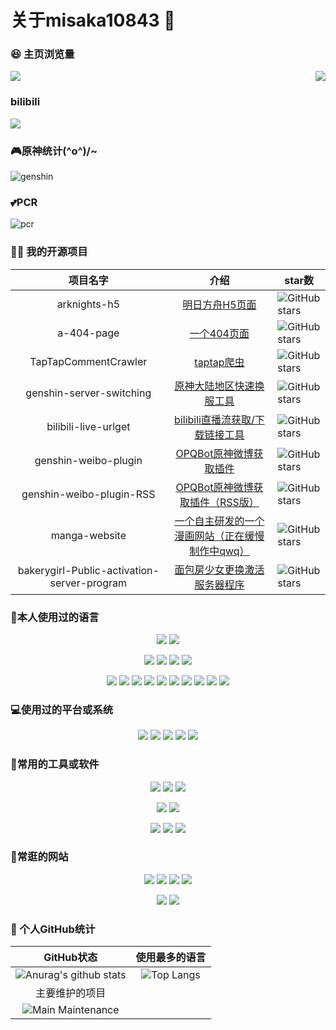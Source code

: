 # 关于misaka10843 👋

### 😆 主页浏览量
<p>
	<img src="https://count.getloli.com/get/@misaka10843.github.readme"/>
	<a href="">
		<img src="https://i.loli.net/2021/06/24/Pp59k4csujxZoJR.png" align="right"/>
	</a>
</p>


### bilibili

<a href="https://space.bilibili.com/384576146">
	<img stlye="" src="https://misaka10843.github.io/misaka10843/img/bili.png"/>
</a>

### 🎮原神统计\(^o^)/~

![genshin](http://genshin-card.getloli.com/detail/rand/257511100.png)

### 💕PCR

![pcr](https://i.loli.net/2021/07/06/9DHKYov1U6hTPSz.png)

### 👨‍💻 我的开源项目

|  项目名字 | 介绍 | star数                                                       |
|  :----:  | :----:  |  ------  |
| arknights-h5 | [明日方舟H5页面](https://github.com/misaka10843/arknights-h5) | <img src="https://img.shields.io/github/stars/misaka10843/arknights-h5?logo=ReverbNation&logoColor=rgba(255,255,255,.6)" alt="GitHub stars"> |
| a-404-page | [一个404页面](https://github.com/misaka10843/a-404-page) | <img src="https://img.shields.io/github/stars/misaka10843/a-404-page?logo=ReverbNation&logoColor=rgba(255,255,255,.6)" alt="GitHub stars"> |
| TapTapCommentCrawler | [ taptap爬虫 ](https://github.com/misaka10843/TapTapCommentCrawler) | <img src="https://img.shields.io/github/stars/misaka10843/TapTapCommentCrawler?logo=ReverbNation&logoColor=rgba(255,255,255,.6)" alt="GitHub stars"> |
| genshin-server-switching | [ 原神大陆地区快速换服工具 ](https://github.com/misaka10843/genshin-server-switching) | <img src="https://img.shields.io/github/stars/misaka10843/genshin-server-switching?logo=ReverbNation&logoColor=rgba(255,255,255,.6)" alt="GitHub stars"> |
| bilibili-live-urlget | [ bilibili直播流获取/下载链接工具 ](https://github.com/misaka10843/bilibili-live-urlget) | <img src="https://img.shields.io/github/stars/misaka10843/bilibili-live-urlget?logo=ReverbNation&logoColor=rgba(255,255,255,.6)" alt="GitHub stars"> |
| genshin-weibo-plugin | [ OPQBot原神微博获取插件 ](https://github.com/misaka10843/genshin-weibo-plugin) | <img src="https://img.shields.io/github/stars/misaka10843/genshin-weibo-plugin?logo=ReverbNation&logoColor=rgba(255,255,255,.6)" alt="GitHub stars"> |
| genshin-weibo-plugin-RSS | [ OPQBot原神微博获取插件（RSS版） ](https://github.com/misaka10843/genshin-weibo-plugin-RSS) | <img src="https://img.shields.io/github/stars/misaka10843/genshin-weibo-plugin-RSS?logo=ReverbNation&logoColor=rgba(255,255,255,.6)" alt="GitHub stars"> |
| manga-website | [ 一个自主研发的一个漫画网站（正在缓慢制作中qwq） ](https://github.com/misaka10843/manga-website) | <img src="https://img.shields.io/github/stars/misaka10843/manga-website?logo=ReverbNation&logoColor=rgba(255,255,255,.6)" alt="GitHub stars"> |
| bakerygirl-Public-activation-server-program | [ 面包房少女更换激活服务器程序 ](https://github.com/misaka10843/bakerygirl-Public-activation-server-program) | <img src="https://img.shields.io/github/stars/misaka10843/bakerygirl-Public-activation-server-program?logo=ReverbNation&logoColor=rgba(255,255,255,.6)" alt="GitHub stars"> |


### 🧐本人使用过的语言

<p align="center">
	<img src="https://img.shields.io/badge/Python-3.7-326c9c?style=flat-square&logo=Python&logoColor=326c9c"/>
	<img src="https://img.shields.io/badge/PHP-7.2-777bb3?style=flat-square&logo=PHP&logoColor=777bb3"/>
</p>
<p align="center">
	<img src="https://img.shields.io/badge/C/C++-11-659ad2?style=flat-square&logo=C%2B%2B&logoColor=659ad2"/>
	<img src="https://img.shields.io/badge/C%23-4.0-2c006c?style=flat-square&logo=c%20Sharp&logoColor=2c006c"/>
	<img src="https://img.shields.io/badge/Lua-5.0-000080?style=flat-square&logo=Lua&logoColor=000080"/>
    	<img src="https://img.shields.io/badge/Shell-1.0-3e484a?style=flat-square&logo=GNU%20Bash&logoColor=ffffff"/>
	
</p>
<p align="center">
	<img src="https://img.shields.io/badge/-Docker-2496ED?style=flat-square&logo=docker&logoColor=ffffff" />
	<img src="https://img.shields.io/badge/-TypeScript-007acc?style=flat-square&logo=typescript&logoColor=white" />
	<img src="https://img.shields.io/badge/-CSS3-1572B6?style=flat-square&logo=css3&logoColor=white" />
	<img src="https://img.shields.io/badge/-Vue.js-4fc08d?style=flat-square&logo=vue-dot-js&logoColor=ffffff" />
	<img src="https://img.shields.io/badge/-Node.js-43853d?style=flat-square&logo=node-dot-js&logoColor=ffffff" />
	<img src="https://img.shields.io/badge/-Nginx-269539?style=flat-square&logo=nginx&logoColor=ffffff" />
	<img src="https://img.shields.io/badge/-NPM-cb3837?style=flat-square&logo=npm&logoColor=white" />
	<img src="https://img.shields.io/badge/-HTML5-E34F26?style=flat-square&logo=html5&logoColor=white" />
	<img src="https://img.shields.io/badge/-Git-f05032?style=flat-square&logo=git&logoColor=white" />
	<img src="https://img.shields.io/badge/-JavaScript-f7e018?style=flat-square&logo=javascript&logoColor=white" />
</p>



### 💻使用过的平台或系统

<p align="center">
<img src="https://img.shields.io/badge/Android--0?style=social&logo=Android&logoColor=3DDC84"/>
<img src="https://img.shields.io/badge/Windows7/10/11--0?style=social&logo=Windows&logoColor=0078D6"/>
<img src="https://img.shields.io/badge/Centos7--0?style=social&logo=Centos&logoColor=262577"/>
<img src="https://img.shields.io/badge/Ubuntu20.04--0?style=social&logo=Ubuntu&logoColor=E95420"/>
<img src="https://img.shields.io/badge/IOS--0?style=social&logo=IOS&logoColor=black"/>

</p>



### 🔧常用的工具或软件

<p align="center">
<img src="https://img.shields.io/badge/VS-软件开发-AC58FA?style=flat-square&logo=Visual%20Studio%20Code&labelColor=ffffff&logoColor=AC58FA"/>
<img src="https://img.shields.io/badge/VsCode-网站开发-007ACC?style=flat-square&logo=Visual%20Studio&labelColor=ffffff&logoColor=007ACC"/>
<img src="https://img.shields.io/badge/MySQL-结构型数据库-4479A1?style=flat-square&logo=MySQL&labelColor=ffffff&logoColor=4479A1"/>
</p>

<p align="center">
<img src="https://img.shields.io/badge/Chrome-浏览器-4285F4?style=flat-square&logo=Google%20Chrome&labelColor=ffffff&logoColor=4285F4"/>
<img src="https://img.shields.io/badge/Steam-悠闲娱乐(G胖快点打折！)-000000?style=flat-square&logo=Steam&labelColor=ffffff&logoColor=000000"/>
</p>

<p align="center">
<img src="https://img.shields.io/badge/Premiere-视频剪辑-9999FF?style=flat-square&logo=Adobe%20Premiere%20Pro&labelColor=ffffff&logoColor=9999FF"/>
<img src="https://img.shields.io/badge/Photoshop-P图工具-31A8FF?style=flat-square&logo=Adobe%20Photoshop&labelColor=ffffff&logoColor=31A8FF"/>
<img src="https://img.shields.io/badge/AE-后期制作-9999FF?style=flat-square&logo=Adobe%20After%20Effects&labelColor=ffffff&logoColor=9999FF"/>
</p>




###  🔗常逛的网站

<p align="center">
<a target="_blank" url="https://www.bilibili.com/"><img src="https://img.shields.io/badge/Bilibili-以前的二次宅快乐网-00A1D6?style=for-the-badge&logo=Bilibili&labelColor=ffffff"/></a>
<a target="_blank" url="https://www.bilibili.com/"><img src="https://img.shields.io/badge/NicoNico-追番专用网-A4A4A4?style=for-the-badge&logo=niconico&labelColor=ffffff&logoColor=A4A4A4"/></a>
<a target="_blank" url="https://github.com/"><img src="https://img.shields.io/badge/GitHub-程序员交友平台-181717?style=for-the-badge&logo=GitHub&logoColor=181717&labelColor=ffffff"/></a>
<a target="_blank" url="https://www.youtube.com/"><img src="https://img.shields.io/badge/YouTube-DD狂喜网-c00?style=for-the-badge&logo=youtube&logoColor=c00&labelColor=ffffff"/></a>
</p>
<p align="center">
<a target="_blank" url="https://www.google.co.jp/"><img src="https://img.shields.io/badge/google-google一下，你就知道-4285F4?style=for-the-badge&logo=google&labelColor=ffffff"/>
<a target="_blank" url="https://cloud.tencent.com/"><img src="https://img.shields.io/badge/腾讯云-把安全中心功能免费了吧-0093ff?style=for-the-badge&logo=google-cloud&labelColor=ffffff"/>
	</p>



### 🥳 个人GitHub统计

|                          GitHub状态                          |                        使用最多的语言                        |
| :----------------------------------------------------------: | :----------------------------------------------------------: |
| ![Anurag's github stats](https://github-readme-stats.vercel.app/api?username=misaka10843&show_icons=true) | ![Top Langs](https://github-readme-stats.vercel.app/api/top-langs/?username=misaka10843&&hide=tsql) |
|                        主要维护的项目                        |
| ![Main Maintenance](https://github-readme-stats-anuraghazra1.vercel.app/api/pin/?username=misaka10843&repo=manga-website) |
	
